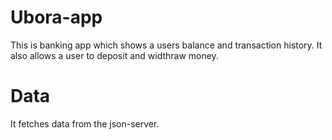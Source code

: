 # Ubora-app
This is banking app which shows a users balance and transaction history.
It also allows a user to deposit and widthraw money.

# Data
It fetches data from the json-server.

